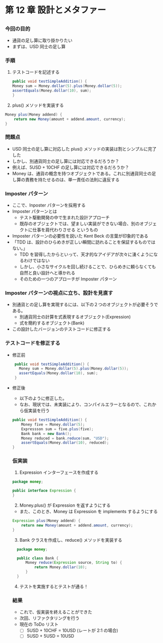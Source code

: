 # 第 12 章 設計とメタファー

##

### 今回の目的

- 通貨の足し算に取り掛かりたい
- まずは、USD 同士の足し算

### 手順

1. テストコードを記述する

   ```java
   public void testSimpleAddition() {
   Money sum = Money.dollar(5).plus(Money.dollar(5));
   assertEquals(Money.dollar(10), sum);
   }
   ```

2. plus() メソッドを実装する

```java
Money plus(Money addend) {
    return new Money(amount + addend.amount, currency);
}
```

### 問題点

- USD 同士の足し算に対応した plus() メソッドの実装は割とシンプルに完了した
- しかし、別通貨同士の足し算には対応できるだろうか？
- 例えば、5USD + 10CHF の足し算には対応できるだろうか？
- Money は、通貨の概念を持つオブジェクトである。これに別通貨同士の足し算の責務を持たせるのは、単一責任の法則に違反する

### Imposter パターン

- ここで、Inposter パターンを採用する
- Imposter パターンとは
  - テスト駆動開発の中で生まれた設計アプローチ
  - 既存のオブジェクトでは、望ましい実装ができない場合、別のオブジェクトに仕事を肩代わりさせる というもの
- Imposter パターンの必要性を説いた Kent Beck の言葉が印象的である
- 「TDD は、設計のひらめきが正しい瞬間に訪れることを保証するものではない。」
  - TDD を習得したからといって、天才的なアイデアが次々に湧くようになるわけではない
  - しかし、小さなサイクルを回し続けることで、ひらめきに頼らなくても 自然と良い設計へと導かれる
  - そのための一つのアプローチが Imposter パターン

### Imposter パターンの視点に立ち、設計を見直す

- 別通貨との足し算を実現するには、以下の２つのオブジェクトが必要そうである。
  - 別通貨同士の計算を式表現するオブジェクト(Expression)
  - 式を簡約するオブジェクト(Bank)
- この設計したバージョンのテストコードに修正する

### テストコードを修正する

- 修正前

  ```java
   public void testSimpleAddition() {
     Money sum = Money.dollar(5).plus(Money.dollar(5));
     assertEquals(Money.dollar(10), sum);
   }
  ```

- 修正後

  - 以下のように修正した。
  - なお、現状では、未実装により、コンパイルエラーとなるので、これから仮実装を行う

  ```java
  public void testSimpleAddition() {
      Money five = Money.dollar(5);
      Expressson sum = five.plus(five);
      Bank bank = new Bank();
      Money reduced = bank.reduce(sum, "USD");
      assertEquals(Money.dollar(10), reduced);
  }
  ```

  ### 仮実装

  1. Expression インターフェースを作成する

  ```java
  package money;

  public interface Expression {
  }
  ```

  2. Money.plus() が Expression を返すようにする

  - また、このとき、Money は Expression を implements するようにする

  ```java
  Expression plus(Money addend) {
      return new Money(amount + addend.amount, currency);
  }
  ```

  3. Bank クラスを作成し、reduce() メソッドを実装する

  ```java
    package money;

    public class Bank {
        Money reduce(Expression source, String to) {
            return Money.dollar(10);
        }
    }
  ```

  4. テストを実施するとテストが通る！

  ### 結果

  - これで、仮実装を終えることができた
  - 次回、リファクタリングを行う
  - 現在の ToDo リスト
    - [ ] 5USD + 10CHF = 10USD (レートが 2:1 の場合)
    - [ ] 5USD + 5USD = 10USD
